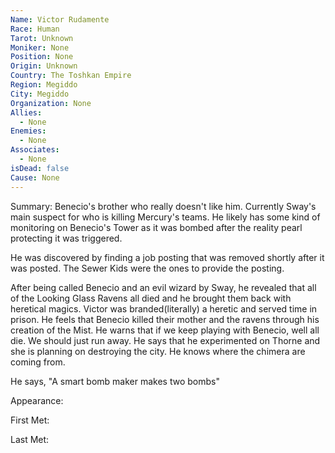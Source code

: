 ```yaml
---
Name: Victor Rudamente
Race: Human
Tarot: Unknown
Moniker: None
Position: None
Origin: Unknown
Country: The Toshkan Empire
Region: Megiddo
City: Megiddo
Organization: None
Allies:
  - None
Enemies:
  - None
Associates:
  - None
isDead: false
Cause: None
---
```

Summary:
Benecio's brother who really doesn't like him. Currently Sway's main suspect for who is killing Mercury's teams. He likely has some kind of monitoring on Benecio's Tower as it was bombed after the reality pearl protecting it was triggered.

He was discovered by finding a job posting that was removed shortly after it was posted. The Sewer Kids were the ones to provide the posting.

After being called Benecio and an evil wizard by Sway, he revealed that all of the Looking Glass Ravens all died and he brought them back with heretical magics. Victor was branded(literally) a heretic and served time in prison. He feels that Benecio killed their mother and the ravens through his creation of the Mist. He warns that if we keep playing with Benecio, well all die. We should just run away. He says that he experimented on Thorne and she is planning on destroying the city. He knows where the chimera are coming from. 

He says, "A smart bomb maker makes two bombs"


Appearance: 

First Met: 

Last Met: 
